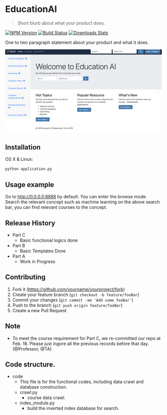 # EducationAI

> Short blurb about what your product does.

[![NPM Version][npm-image]][npm-url]
[![Build Status][travis-image]][travis-url]
[![Downloads Stats][npm-downloads]][npm-url]

One to two paragraph statement about your product and what it does.

![](Screenshot.png)

## Installation

OS X & Linux:

```sh
python application.py
```


## Usage example
Go to http://0.0.0.0:8888 by default. You can enter the browse mode. Search the relevant concept such as machine learning on the above search bar, you can find relevant courses to the concept. 


## Release History

* Part C
    * Basic functional logics done 
* Part B 
    * Basic Templates Done 
* Part A
    * Work in Progress


## Contributing

1. Fork it (<https://github.com/yourname/yourproject/fork>)
2. Create your feature branch (`git checkout -b feature/fooBar`)
3. Commit your changes (`git commit -am 'Add some fooBar'`)
4. Push to the branch (`git push origin feature/fooBar`)
5. Create a new Pull Request

<!-- Markdown link & img dfn's -->
[npm-image]: https://img.shields.io/npm/v/datadog-metrics.svg?style=flat-square
[npm-url]: https://npmjs.org/package/datadog-metrics
[npm-downloads]: https://img.shields.io/npm/dm/datadog-metrics.svg?style=flat-square
[travis-image]: https://img.shields.io/travis/dbader/node-datadog-metrics/master.svg?style=flat-square
[travis-url]: https://travis-ci.org/dbader/node-datadog-metrics
[wiki]: https://github.com/yourname/yourproject/wiki

## Note
* To meet the course requirement for Part C, we re-committed our repo at Feb. 18. Please just ingore all the previous records before that day. (@Professor, @TA)


## Code structure.

* code
	* This file is for the functional codes, including data crawl and database construction.
	* crawl.py
		* course data crawl.
	* index_module.py
		* build the inverted index database for search. 
